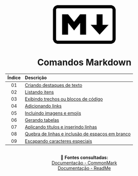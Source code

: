 <div align="center">
<img src="./assets/markdown.png">
<h1>Comandos Markdown</h1>

Índice | Descrição 
:---:  | :---
01 | [Criando destaques de texto](https://github.com/michelelozada/Comandos-Markdown/blob/main/01-Destacando-o-texto.md)
02 | [Listando itens](https://github.com/michelelozada/Comandos-Markdown/blob/main/02-Listando-itens.md)
03 | [Exibindo trechos ou blocos de código](https://github.com/michelelozada/Comandos-Markdown/blob/main/03-Exibindo-codigo.md)
04 | [Adicionando links](https://github.com/michelelozada/Comandos-Markdown/blob/main/04-Adicionando-links.md)
05 | [Incluindo imagens e emojis](https://github.com/michelelozada/Comandos-Markdown/blob/main/05-Incluindo-imagens.md)
06 | [Gerando tabelas](https://github.com/michelelozada/Comandos-Markdown/blob/main/06-Gerando-tabelas.md)
07 | [Aplicando títulos e inserindo linhas](https://github.com/michelelozada/Comandos-Markdown/blob/main/07-Aplicando-titulos-e-linhas.md)
08 | [Quebra de linhas e inclusão de espaços em branco](https://github.com/michelelozada/Comandos-Markdown/blob/main/08-Quebrando-linhas.md)
09 | [Escapando caracteres especiais](https://github.com/michelelozada/Comandos-Markdown/blob/main/09-Escapando-caracteres-especiais.md)
&nbsp;   
:bookmark_tabs: **Fontes consultadas:**  
[Documentação - CommonMark](https://commonmark.org/)  
[Documentação - ReadMe](https://rdmd.readme.io/docs/getting-started/)
</div> 